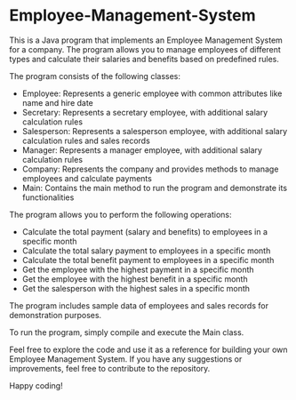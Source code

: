 # Employee-Management-System
This is a Java program that implements an Employee Management System for a company. The program allows you to manage employees of different types and calculate their salaries and benefits based on predefined rules.

The program consists of the following classes:

  - Employee: Represents a generic employee with common attributes like name and hire date<br>
  - Secretary: Represents a secretary employee, with additional salary calculation rules<br>
  - Salesperson: Represents a salesperson employee, with additional salary calculation rules and sales records<br>
  - Manager: Represents a manager employee, with additional salary calculation rules<br>
  - Company: Represents the company and provides methods to manage employees and calculate payments<br>
  - Main: Contains the main method to run the program and demonstrate its functionalities<br>

The program allows you to perform the following operations:

  - Calculate the total payment (salary and benefits) to employees in a specific month<br>
  - Calculate the total salary payment to employees in a specific month<br>
  - Calculate the total benefit payment to employees in a specific month<br>
  - Get the employee with the highest payment in a specific month<br>
  - Get the employee with the highest benefit in a specific month<br>
  - Get the salesperson with the highest sales in a specific month<br>

The program includes sample data of employees and sales records for demonstration purposes.

To run the program, simply compile and execute the Main class.

Feel free to explore the code and use it as a reference for building your own Employee Management System. If you have any suggestions or improvements, feel free to contribute to the repository.

Happy coding!
